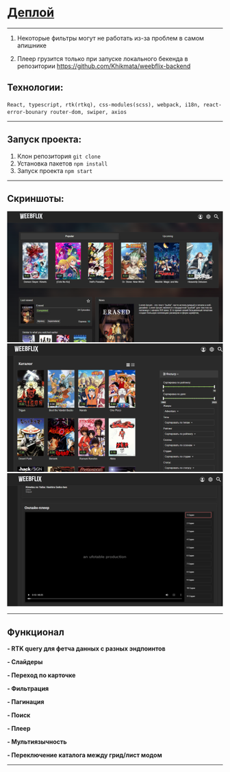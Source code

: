 # [Деплой](https://weebflix-remastered.vercel.app/)

---

1. Некоторые фильтры могут не работать из-за проблем в самом апишнике

2. Плеер грузится только при запуске локального бекенда в репозитории https://github.com/Khikmata/weebflix-backend

## Технологии:

`React, typescript, rtk(rtkq), css-modules(scss), webpack, i18n, react-error-bounary router-dom, swiper, axios`

---

## Запуск проекта:

1. Клон репозитория `git clone`
2. Установка пакетов `npm install`
3. Запуск проекта `npm start`

---

## Скриншоты:

![Скриншот 1](screenshot1.png)
![Скриншот 2](screenshot2.png)
![Скриншот 3](screenshot3.png)

---

## Функционал

**- RTK query для фетча данных с разных эндпоинтов**

**- Слайдеры**

**- Переход по карточке**

**- Фильтрация**

**- Пагинация**

**- Поиск**

**- Плеер**

**- Мультиязычность**

**- Переключение каталога между грид/лист модом**

---
